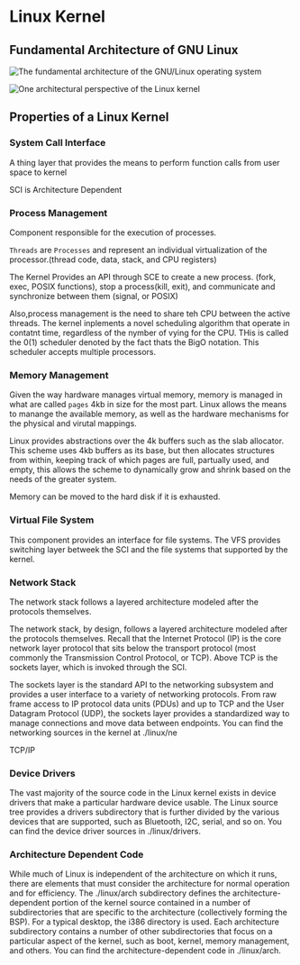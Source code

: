 # Linux Kernel


## Fundamental Architecture of GNU Linux 

![The fundamental architecture of the GNU/Linux operating system](https://developer.ibm.com/developer/default/articles/l-linux-kernel/images/figure2.jpg)

![One architectural perspective of the Linux kernel](https://developer.ibm.com/developer/default/articles/l-linux-kernel/images/figure3.jpg)

## Properties of a Linux Kernel

### System Call Interface

A thing layer that provides the means to perform function calls from user space to kernel

SCI is Architecture Dependent 

### Process Management

Component responsible for the execution of processes.

`Threads` are `Processes` and represent an individual virtualization of the processor.(thread code, data, stack, and CPU registers)

The Kernel Provides an API  through SCE to create a new process. (fork, exec, POSIX functions), stop a process(kill, exit), and communicate and synchronize between them (signal, or POSIX)


Also,process management is the need to share teh CPU between the active threads. The kernel inplements a novel scheduling algorithm that operate in contatnt time, regardless of the nymber of vying for the CPU. THis is called the 0(1) scheduler denoted by the fact thats the BigO notation. This scheduler accepts multiple processors.


### Memory Management

Given the way hardware manages virtual memory, memory is managed in what are called `pages` 4kb in size for the most part. Linux allows the means to manange the available memory, as well as the hardware mechanisms for the physical and virutal mappings.

Linux provides abstractions over the 4k buffers such as the slab allocator. This scheme uses 4kb buffers as its base, but then allocates structures from within, keeping track of which pages are full, partually used, and empty, this allows the scheme to dynamically grow and shrink based on the needs of the greater system. 

Memory can be moved to the hard disk if it is exhausted.

### Virtual File System

This component provides an interface for file systems. The VFS provides switching layer betweek the SCI and the file systems that supported by the kernel.

### Network Stack

The network stack follows a layered architecture modeled after the protocols themselves.

The network stack, by design, follows a layered architecture modeled after the protocols themselves. Recall that the Internet Protocol (IP) is the core network layer protocol that sits below the transport protocol (most commonly the Transmission Control Protocol, or TCP). Above TCP is the sockets layer, which is invoked through the SCI.

The sockets layer is the standard API to the networking subsystem and provides a user interface to a variety of networking protocols. From raw frame access to IP protocol data units (PDUs) and up to TCP and the User Datagram Protocol (UDP), the sockets layer provides a standardized way to manage connections and move data between endpoints. You can find the networking sources in the kernel at ./linux/ne

TCP/IP


### Device Drivers

The vast majority of the source code in the Linux kernel exists in device drivers that make a particular hardware device usable. The Linux source tree provides a drivers subdirectory that is further divided by the various devices that are supported, such as Bluetooth, I2C, serial, and so on. You can find the device driver sources in ./linux/drivers.

### Architecture Dependent Code

While much of Linux is independent of the architecture on which it runs, there are elements that must consider the architecture for normal operation and for efficiency. The ./linux/arch subdirectory defines the architecture-dependent portion of the kernel source contained in a number of subdirectories that are specific to the architecture (collectively forming the BSP). For a typical desktop, the i386 directory is used. Each architecture subdirectory contains a number of other subdirectories that focus on a particular aspect of the kernel, such as boot, kernel, memory management, and others. You can find the architecture-dependent code in ./linux/arch.
